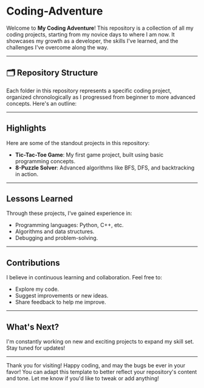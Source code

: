 # Coding-Adventure

Welcome to **My Coding Adventure**! This repository is a collection of all my coding projects, starting from my novice days to where I am now. It showcases my growth as a developer, the skills I've learned, and the challenges I've overcome along the way.

---

## 🗂 Repository Structure

Each folder in this repository represents a specific coding project, organized chronologically as I progressed from beginner to more advanced concepts. Here's an outline:

---

##  Highlights

Here are some of the standout projects in this repository:
- **Tic-Tac-Toe Game**: My first game project, built using basic programming concepts.  
- **8-Puzzle Solver**: Advanced algorithms like BFS, DFS, and backtracking in action.

---

##  Lessons Learned

Through these projects, I’ve gained experience in:
- Programming languages: Python, C++, etc.
- Algorithms and data structures.
- Debugging and problem-solving.

---

##  Contributions

I believe in continuous learning and collaboration. Feel free to:
- Explore my code.
- Suggest improvements or new ideas.
- Share feedback to help me improve.

---

##  What's Next?

I'm constantly working on new and exciting projects to expand my skill set. Stay tuned for updates!

---

Thank you for visiting!
Happy coding, and may the bugs be ever in your favor!
You can adapt this template to better reflect your repository's content and tone. Let me know if you'd like to tweak or add anything!
